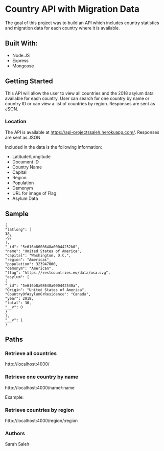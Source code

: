 # Country API with Migration Data

The goal of this project was to build an API which includes country statistics and migration data for each country where it is available.  



## Built With:

 - Node.JS
 - Express 
 - Mongoose 



## Getting Started
This API will allow the user to view all countries and the 2018 asylum data available for each country.  User can search for one country by name or country ID or can view a list of countries by region.  Responses are sent as JSON.


### Location
The API is available at https://api-projectssaleh.herokuapp.com/.   Responses are sent as JSON.

Included in the data is the following information:
 - Latitude/Longitude
 - Document ID
 - Country Name
 - Capital
 - Region
 - Population
 - Demonym
 - URL for image of Flag
 - Asylum Data


## Sample 

```
{
"latlong": [
38,
-97
],
"_id": "5e616b8608648a00044252b0",
"name": "United States of America",
"capital": "Washington, D.C.",
"region": "Americas",
"population": 323947000,
"demonym": "American",
"flag": "https://restcountries.eu/data/usa.svg",
"asylum": [
{
"_id": "5e616b8a08648a000442540a",
"Origin": "United States of America",
"CountryOfAsylumOrResidence": "Canada",
"year": 2018,
"total": 36,
"__v": 0
}
],
"__v": 1
}

```
## Paths


### Retrieve all countries

http://localhost:4000/



### Retrieve one country by name

http://localhost:4000/name/:name

Example:



### Retrieve countries by region

http://localhost:4000/region/:region





### Authors
Sarah Saleh






